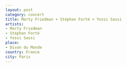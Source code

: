 ```yaml
---
layout: post
category: concert
title: Marty Friedman + Stéphan Forté + Yossi Sassi
artists: 
- Marty Friedman
- Stéphan Forté
- Yossi Sassi
place: 
- Divan du Monde
country: France
city: Paris
---
```


